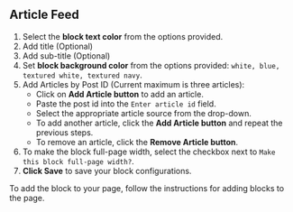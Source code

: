 ## Article Feed

1. Select the **block text color** from the options provided.
2. Add title (Optional)
3. Add sub-title (Optional)
4. Set **block background color** from the options provided: `white, blue, textured white, textured navy`.
5. Add Articles by Post ID (Current maximum is three articles):
   - Click on **Add Article button** to add an article.
   - Paste the post id into the `Enter article id` field.
   - Select the appropriate article source from the drop-down.
   - To add another article, click the **Add Article button** and repeat the previous steps.
   - To remove an article, click the **Remove Article button**.
6. To make the block full-page width, select the checkbox next to `Make this block full-page width?`.
7. **Click Save** to save your block configurations.

To add the block to your page, follow the instructions for adding blocks to the page.
